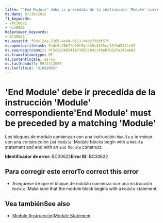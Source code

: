 ```yaml
---
title: "'End Module' debe ir precedida de la instrucción 'Module' correspondiente"
ms.date: 07/20/2015
f1_keywords:
- vbc30622
- bc30622
helpviewer_keywords:
- BC30622
ms.assetid: f5d412ae-3265-4e69-b513-d402730bf575
ms.openlocfilehash: 54dc6c70b7fe49f9da4e9a4385cc737bd3441e42
ms.sourcegitcommit: bf5c5850654187705bc94cc40ebfb62fe346ab02
ms.translationtype: MT
ms.contentlocale: es-ES
ms.lasthandoff: 09/23/2020
ms.locfileid: "91089095"
---
```

# <a name="end-module-must-be-preceded-by-a-matching-module"></a><span data-ttu-id="68ffe-102">'End Module' debe ir precedida de la instrucción 'Module' correspondiente</span><span class="sxs-lookup"><span data-stu-id="68ffe-102">'End Module' must be preceded by a matching 'Module'</span></span>

<span data-ttu-id="68ffe-103">Los bloques de módulo comienzan con una instrucción `Module` y terminan con una construcción `End Module` .</span><span class="sxs-lookup"><span data-stu-id="68ffe-103">Module blocks begin with a `Module` statement and end with an `End Module` construct.</span></span>  
  
 <span data-ttu-id="68ffe-104">**Identificador de error:** BC30622</span><span class="sxs-lookup"><span data-stu-id="68ffe-104">**Error ID:** BC30622</span></span>  
  
## <a name="to-correct-this-error"></a><span data-ttu-id="68ffe-105">Para corregir este error</span><span class="sxs-lookup"><span data-stu-id="68ffe-105">To correct this error</span></span>  
  
- <span data-ttu-id="68ffe-106">Asegúrese de que el bloque de módulo comienza con una instrucción `Module` .</span><span class="sxs-lookup"><span data-stu-id="68ffe-106">Make sure that the module block begins with a `Module` statement.</span></span>  
  
## <a name="see-also"></a><span data-ttu-id="68ffe-107">Vea también</span><span class="sxs-lookup"><span data-stu-id="68ffe-107">See also</span></span>

- [<span data-ttu-id="68ffe-108">Module (Instrucción)</span><span class="sxs-lookup"><span data-stu-id="68ffe-108">Module Statement</span></span>](../language-reference/statements/module-statement.md)
